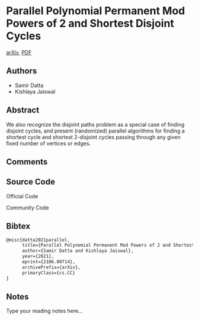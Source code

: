 
# Parallel Polynomial Permanent Mod Powers of 2 and Shortest Disjoint Cycles

[arXiv](https://arxiv.org/abs/2106.0714), [PDF](https://arxiv.org/pdf/2106.0714.pdf)

## Authors

- Samir Datta
- Kishlaya Jaiswal

## Abstract

We also recognize the disjoint paths problem as a special case of finding disjoint cycles, and present (randomized) parallel algorithms for finding a shortest cycle and shortest 2-disjoint cycles passing through any given fixed number of vertices or edges.

## Comments



## Source Code

Official Code



Community Code



## Bibtex

```tex
@misc{datta2021parallel,
      title={Parallel Polynomial Permanent Mod Powers of 2 and Shortest Disjoint Cycles}, 
      author={Samir Datta and Kishlaya Jaiswal},
      year={2021},
      eprint={2106.00714},
      archivePrefix={arXiv},
      primaryClass={cs.CC}
}
```

## Notes

Type your reading notes here...


